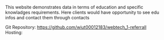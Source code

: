 This website demonstrates data in terms of education and specific knowladges requirements.
Here clients would have opportunity to see edu infos and contact them through contacts

Git Repository: https://github.com/wiut00012183/webtech_1-referrall
Hosting: 
